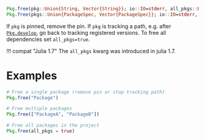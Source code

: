 ```julia
Pkg.free(pkg::Union{String, Vector{String}}; io::IO=stderr, all_pkgs::Bool=false)
Pkg.free(pkgs::Union{PackageSpec, Vector{PackageSpec}}; io::IO=stderr, all_pkgs::Bool=false)
```

If `pkg` is pinned, remove the pin. If `pkg` is tracking a path, e.g. after [`Pkg.develop`](@ref), go back to tracking registered versions. To free all dependencies set `all_pkgs=true`.

!!! compat "Julia 1.7"
    The `all_pkgs` kwarg was introduced in julia 1.7.


# Examples

```julia
# Free a single package (remove pin or stop tracking path)
Pkg.free("Package")

# Free multiple packages
Pkg.free(["PackageA", "PackageB"])

# Free all packages in the project
Pkg.free(all_pkgs = true)
```
